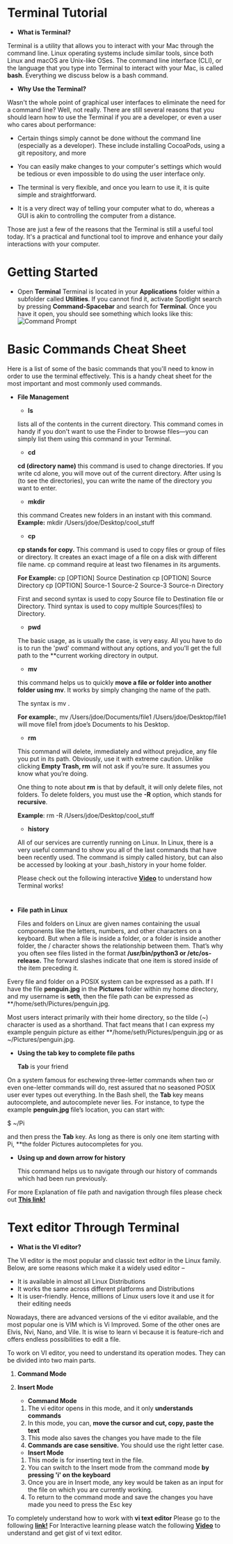 # Terminal Tutorial
* **What is Terminal?**

Terminal is a utility that allows you to interact with your Mac through the command line. Linux operating systems include similar tools, since both Linux and macOS are Unix-like OSes. The command line interface (CLI), or the language that you type into Terminal to interact with your Mac, is called **bash**. Everything we discuss below is a bash command.

* **Why Use the Terminal?**

Wasn't the whole point of graphical user interfaces to eliminate the need for a command line? Well, not really. There are still several reasons that you should learn how to use the Terminal if you are a developer, or even a user who cares about performance:

* Certain things simply cannot be done without the command line (especially as a developer). These include installing CocoaPods, using a git repository, and more

* You can easily make changes to your computer's settings which would be tedious or even impossible to do using the user interface only.

* The terminal is very flexible, and once you learn to use it, it is quite simple and straightforward.

* It is a very direct way of telling your computer what to do, whereas a GUI is akin to controlling the computer from a distance.

Those are just a few of the reasons that the Terminal is still a useful tool today. It's a practical and functional tool to improve and enhance your daily interactions with your computer.

# Getting Started

* Open **Terminal** 
Terminal is located in your **Applications** folder within a subfolder called **Utilities**. If you cannot find it, activate Spotlight search by pressing **Command-Spacebar** and search for **Terminal**. Once you have it open, you should see something which looks like this:
![Command Prompt](/images/Terminal.png)

# Basic Commands Cheat Sheet
Here is a list of some of the basic commands that you'll need to know in order to use the terminal effectively. This is a handy cheat sheet for the most important and most commonly used commands.

* **File Management**
    * **ls** 
    
    lists all of the contents in the current directory. This command comes in handy if you don't want to use the Finder to browse files—you can simply list them using this command in your Terminal.
    
    * **cd**
    
    **cd (directory name)** this command is used to change directories. If you write cd alone, you will move out of the current directory. After using ls (to see the directories), you can write the name of the directory you want to enter.
    
    * **mkdir** 
    
    this command Creates new folders in an instant with this command.
    **Example:** mkdir /Users/jdoe/Desktop/cool_stuff
    
    * **cp**
    
    **cp stands for copy.** This command is used to copy files or group of files or directory. It creates an exact image of a file on a disk with different file name. cp command require at least two filenames in its arguments.
    
     **For Example:**
     cp [OPTION] Source Destination
     cp [OPTION] Source Directory
     cp [OPTION] Source-1 Source-2 Source-3 Source-n Directory

     First and second syntax is used to copy Source file to Destination file or Directory.
     Third syntax is used to copy multiple Sources(files) to Directory.
    
    
    * **pwd**
    
    The basic usage, as is usually the case, is very easy. All you have to do is to run the 'pwd' command without any options, and you'll get the full path to the **current working directory in output.
    
    * **mv**
    
    this command helps us to quickly **move a file or folder into another folder using mv**. It works by simply changing the name of the path.

    The syntax is mv <old file path> <new file path>.

    **For example:**, mv /Users/jdoe/Documents/file1 /Users/jdoe/Desktop/file1 will move file1 from jdoe’s Documents to his Desktop.
    
    * **rm**
    
    This command will delete, immediately and without prejudice, any file you put in its path. Obviously, use it with extreme             caution. Unlike clicking **Empty Trash, rm** will not ask if you’re sure. It assumes you know what you’re doing.

     One thing to note about **rm** is that by default, it will only delete files, not folders. To delete folders, you must use the **-R** option, which stands for **recursive**.

     **Example**: rm -R /Users/jdoe/Desktop/cool_stuff
    
    * **history**
    
    All of our services are currently running on Linux. In Linux, there is a very useful command to show you all of the last commands that have been recently used. The command is simply called history, but can also be accessed by looking at your .bash_history in your home folder.
    
    
    Please check out the following interactive **[Video](https://www.youtube.com/watch?v=5XgBd6rjuDQ)** to understand how Terminal works! 

#    

* **File path in Linux**
    
    Files and folders on Linux are given names containing the usual components like the letters, numbers, and other characters on a keyboard. But when a file is inside a folder, or a folder is inside another folder, the / character shows the relationship between them. That’s why you often see files listed in the format **/usr/bin/python3 or /etc/os-release.** The forward slashes indicate that one item is stored inside of the item preceding it.

Every file and folder on a POSIX system can be expressed as a path. If I have the file **penguin.jpg** in the **Pictures** folder within my home directory, and my username is **seth**, then the file path can be expressed as **/home/seth/Pictures/penguin.jpg.

Most users interact primarily with their home directory, so the tilde (~) character is used as a shorthand. That fact means that I can express my example penguin picture as either **/home/seth/Pictures/penguin.jpg or as ~/Pictures/penguin.jpg.

* **Using the tab key to complete file paths**
   
   **Tab** is your friend

On a system famous for eschewing three-letter commands when two or even one-letter commands will do, rest assured that no seasoned POSIX user ever types out everything. In the Bash shell, the **Tab** key means autocomplete, and autocomplete never lies. For instance, to type the example **penguin.jpg** file’s location, you can start with:

$ ~/Pi

and then press the **Tab** key. As long as there is only one item starting with Pi, **the folder Pictures autocompletes for you.
      
      
* **Using up and down arrow for history**
   
   This command helps us to navigate through our history of commands which had been run previously.
   
For more Explanation of file path and navigation through files please check out **[This link!](https://opensource.com/article/19/8/understanding-file-paths-linux)**   
   
   
# Text editor Through Terminal  

* **What is the VI editor?**

The VI editor is the most popular and classic text editor in the Linux family. Below, are some reasons which make it a widely used editor –

   * It is available in almost all Linux Distributions
   * It works the same across different platforms and Distributions
   * It is user-friendly. Hence, millions of Linux users love it and use it for their editing needs

Nowadays, there are advanced versions of the vi editor available, and the most popular one is VIM which is Vi Improved. Some of the other ones are Elvis, Nvi, Nano, and Vile. It is wise to learn vi because it is feature-rich and offers endless possibilities to edit a file.

To work on VI editor, you need to understand its operation modes. They can be divided into two main parts.

1. **Command Mode**
2. **Insert Mode**

   * **Command Mode**
   
   1. The vi editor opens in this mode, and it only **understands commands**
   2. In this mode, you can, **move the cursor and cut, copy, paste the text**
   3. This mode also saves the changes you have made to the file
   4. **Commands are case sensitive.** You should use the right letter case.
   
   
   * **Insert Mode**
   
   1. This mode is for inserting text in the file.
   2. You can switch to the Insert mode from the command mode  **by pressing 'i' on the keyboard**
   3. Once you are in Insert mode, any key would be taken as an input for the file on which you are currently working.
   4. To return to the command mode and save the changes you have made you need to press the Esc key
   
         
To completely understand how to work with **vi text editor** Please go to the following **[link!](https://www.guru99.com/the-vi-editor.html)**
For Interactive learning please watch the following **[Video](https://www.youtube.com/watch?v=pU2k776i2Zw&feature=youtu.be)** to understand and get gist of vi text editor.



